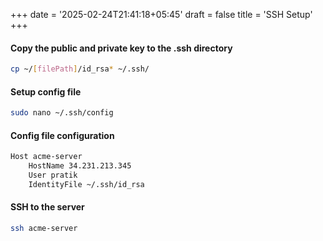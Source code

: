+++
date = '2025-02-24T21:41:18+05:45'
draft = false
title = 'SSH Setup'
+++

#### Copy the public and private key to the .ssh directory

```bash
cp ~/[filePath]/id_rsa* ~/.ssh/
```

#### Setup config file

```bash
sudo nano ~/.ssh/config
```

#### Config file configuration

```bash
Host acme-server
    HostName 34.231.213.345
    User pratik
    IdentityFile ~/.ssh/id_rsa
```

#### SSH to the server

```bash
ssh acme-server
```
